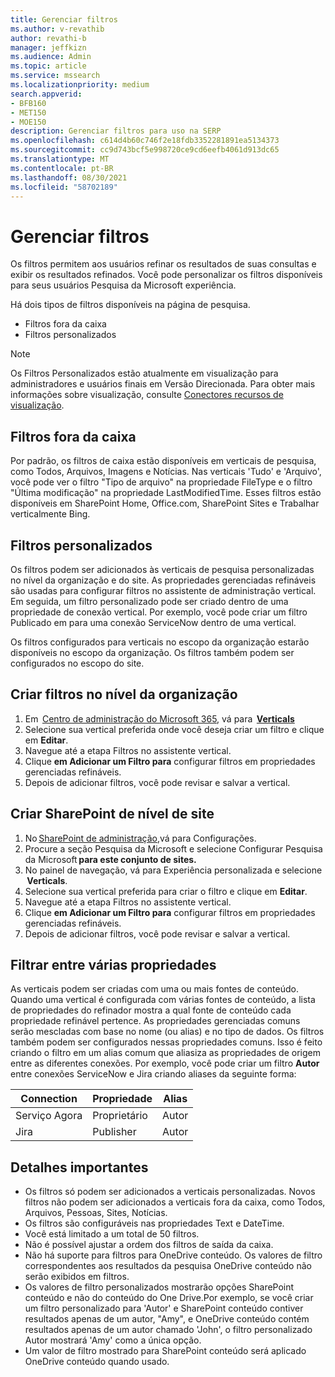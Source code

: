 ```yaml
---
title: Gerenciar filtros
ms.author: v-revathib
author: revathi-b
manager: jeffkizn
ms.audience: Admin
ms.topic: article
ms.service: mssearch
ms.localizationpriority: medium
search.appverid:
- BFB160
- MET150
- MOE150
description: Gerenciar filtros para uso na SERP
ms.openlocfilehash: c614d4b60c746f2e18fdb3352281891ea5134373
ms.sourcegitcommit: cc9d743bcf5e998720ce9cd6eefb4061d913dc65
ms.translationtype: MT
ms.contentlocale: pt-BR
ms.lasthandoff: 08/30/2021
ms.locfileid: "58702189"
---
```

# <a name="manage-filters"></a>Gerenciar filtros

Os filtros permitem aos usuários refinar os resultados de suas consultas e exibir os resultados refinados. Você pode personalizar os filtros disponíveis para seus usuários Pesquisa da Microsoft experiência.

Há dois tipos de filtros disponíveis na página de pesquisa.

- Filtros fora da caixa
- Filtros personalizados

> [!NOTE]
> Os Filtros Personalizados estão atualmente em visualização para administradores e usuários finais em Versão Direcionada. Para obter mais informações sobre visualização, consulte [Conectores recursos de visualização](connectors-overview.md#what-are-the-preview-features).

## <a name="out-of-the-box-filters"></a>Filtros fora da caixa

Por padrão, os filtros de caixa estão disponíveis em verticais de pesquisa, como Todos, Arquivos, Imagens e Notícias. Nas verticais 'Tudo' e 'Arquivo', você pode ver o filtro "Tipo de arquivo" na propriedade FileType e o filtro "Última modificação" na propriedade LastModifiedTime. Esses filtros estão disponíveis em SharePoint Home, Office.com, SharePoint Sites e Trabalhar verticalmente Bing.

## <a name="custom-filters"></a>Filtros personalizados

Os filtros podem ser adicionados às verticais de pesquisa personalizadas no nível da organização e do site. As propriedades gerenciadas refináveis são usadas para configurar filtros no assistente de administração vertical.  Em seguida, um filtro personalizado pode ser criado dentro de uma propriedade de conexão vertical. Por exemplo, você pode criar um filtro Publicado em para uma conexão ServiceNow dentro de uma vertical.

Os filtros configurados para verticais no escopo da organização estarão disponíveis no escopo da organização. Os filtros também podem ser configurados no escopo do site.  

## <a name="create-organization-level-filters"></a>Criar filtros no nível da organização

1. Em  [Centro de administração do Microsoft 365](https://admin.microsoft.com/), vá para  [**Verticals**](https://admin.microsoft.com/Adminportal/Home#/MicrosoftSearch/verticals)
2. Selecione sua vertical preferida onde você deseja criar um filtro e clique em **Editar**.  
3. Navegue até a etapa Filtros no assistente vertical.
4. Clique **em Adicionar um Filtro para** configurar filtros em propriedades gerenciadas refináveis.
5. Depois de adicionar filtros, você pode revisar e salvar a vertical.

## <a name="create-sharepoint-site-level-filters"></a>Criar SharePoint de nível de site

1. No [SharePoint de administração,](https://sharepoint.com/)vá para Configurações.
2. Procure a seção Pesquisa da Microsoft e selecione Configurar Pesquisa da Microsoft **para este conjunto de sites.**
3. No painel de navegação, vá para Experiência personalizada e selecione  **Verticals**.
4. Selecione sua vertical preferida para criar o filtro e clique em **Editar**.
5. Navegue até a etapa Filtros no assistente vertical.
6. Clique **em Adicionar um Filtro para** configurar filtros em propriedades gerenciadas refináveis.
7. Depois de adicionar filtros, você pode revisar e salvar a vertical.

## <a name="filter-across-multiple-properties"></a>Filtrar entre várias propriedades

As verticais podem ser criadas com uma ou mais fontes de conteúdo. Quando uma vertical é configurada com várias fontes de conteúdo, a lista de propriedades do refinador mostra a qual fonte de conteúdo cada propriedade refinável pertence. As propriedades gerenciadas comuns serão mescladas com base no nome (ou alias) e no tipo de dados. Os filtros também podem ser configurados nessas propriedades comuns. Isso é feito criando o filtro em um alias comum que aliasiza as propriedades de origem entre as diferentes conexões. Por exemplo, você pode criar um filtro **Autor** entre conexões ServiceNow e Jira criando aliases da seguinte forma:

 | Connection | Propriedade | Alias |
 | --- | --- | --- |
 | Serviço Agora | Proprietário | Autor |
 | Jira | Publisher | Autor |

## <a name="important-details"></a>Detalhes importantes

- Os filtros só podem ser adicionados a verticais personalizadas. Novos filtros não podem ser adicionados a verticais fora da caixa, como Todos, Arquivos, Pessoas, Sites, Notícias.
- Os filtros são configuráveis nas propriedades Text e DateTime.
- Você está limitado a um total de 50 filtros.
- Não é possível ajustar a ordem dos filtros de saída da caixa.
- Não há suporte para filtros para OneDrive conteúdo. Os valores de filtro correspondentes aos resultados da pesquisa OneDrive conteúdo não serão exibidos em filtros.
- Os valores de filtro personalizados mostrarão opções SharePoint conteúdo e não do conteúdo do One Drive.Por exemplo, se você criar um filtro personalizado para 'Autor' e SharePoint conteúdo contiver resultados apenas de um autor, "Amy", e OneDrive conteúdo contém resultados apenas de um autor chamado 'John', o filtro personalizado Autor mostrará 'Amy' como a única opção.
- Um valor de filtro mostrado para SharePoint conteúdo será aplicado OneDrive conteúdo quando usado.
